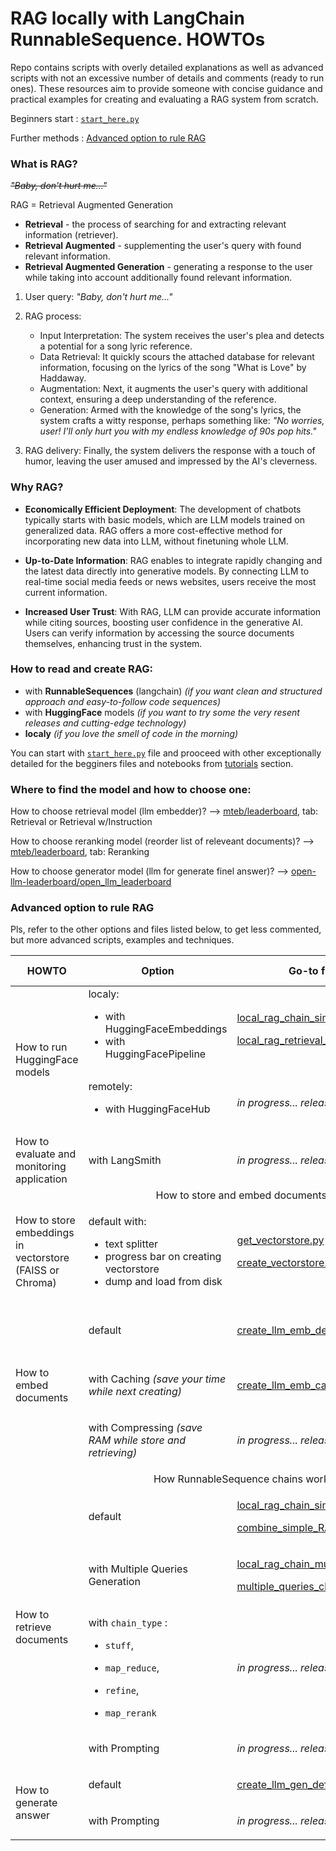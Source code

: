 # RAG locally with LangChain RunnableSequence. HOWTOs

Repo contains scripts with overly detailed explanations as well as advanced scripts with not an excessive number of
details and comments (ready to run ones). These resources aim to provide someone with concise guidance and practical
examples for creating and evaluating a RAG system from scratch.

Beginners start : [`start_here.py`](tutorials/start_here.py)

Further methods : [Advanced option to rule RAG](#item-one)

### What is RAG?

~~_"Baby, don't hurt me..."_~~

RAG = Retrieval Augmented Generation
- __Retrieval__ - the process of searching for and extracting relevant information (retriever).
- __Retrieval Augmented__ - supplementing the user's query with found relevant information.
- __Retrieval Augmented Generation__ - generating a response to the user while taking into account additionally found relevant information.

1) User query: _"Baby, don't hurt me..."_

2) RAG process:
   - Input Interpretation: The system receives the user's plea and detects a potential for a song lyric reference.
   - Data Retrieval: It quickly scours the attached database for relevant information, focusing on the lyrics of the song "What is Love" by Haddaway.
   - Augmentation: Next, it augments the user's query with additional context, ensuring a deep understanding of the reference.
   - Generation: Armed with the knowledge of the song's lyrics, the system crafts a witty response, perhaps something like: _"No worries, user! I'll only hurt you with my endless knowledge of 90s pop hits."_

3) RAG delivery: Finally, the system delivers the response with a touch of humor, leaving the user amused and impressed by the AI's cleverness.


### Why RAG?

- **Economically Efficient Deployment**: The development of chatbots typically starts with basic models, which are LLM models trained on generalized data. RAG offers a more cost-effective method for incorporating new data into LLM, without finetuning whole LLM.

- **Up-to-Date Information**: RAG enables to integrate rapidly changing and the latest data directly into generative models. By connecting LLM to real-time social media feeds or news websites, users receive the most current information.

- **Increased User Trust**: With RAG, LLM can provide accurate information while citing sources, boosting user confidence in the generative AI. Users can verify information by accessing the source documents themselves, enhancing trust in the system.

### How to read and create RAG:

- with __RunnableSequences__ (langchain) _(if you want clean and structured approach and easy-to-follow code sequences)_
- with __HuggingFace__ models _(if you want to try some the very resent releases and cutting-edge technology)_
- __localy__ _(if you love the smell of code in the morning)_

You can start with [`start_here.py`](tutorials/start_here.py) file and prooceed with other exceptionally detailed for the begginers files and notebooks from [tutorials](tutorials) section.

### Where to find the model and how to choose one:

How to choose retrieval model (llm embedder)? --> [mteb/leaderboard](https://huggingface.co/spaces/mteb/leaderboard),
tab:
Retrieval or Retrieval w/Instruction

How to choose reranking model (reorder list of releveant documents)?
--> [mteb/leaderboard](https://huggingface.co/spaces/mteb/leaderboard), tab:
Reranking

How to choose generator model (llm for generate finel answer)?
--> [open-llm-leaderboard/open_llm_leaderboard](https://huggingface.co/spaces/open-llm-leaderboard/open_llm_leaderboard)

<a id="item-one"></a>
### Advanced option to rule RAG

Pls, refer to the other options and files listed below, to get less commented, but more advanced scripts, examples and
techniques.

<table>
    <thead>
        <tr>
            <th>HOWTO</th>
            <th>Option</th>
            <th>Go-to file</th>
            <th>Outer documentation</th>
        </tr>
    </thead>
    <tbody>
<tr>
            <td rowspan=2 align="left">How to run HuggingFace models</td>
            <td align="left">localy:

- with HuggingFaceEmbeddings
- with HuggingFacePipeline

</td>
            <td align="left">

[local_rag_chain_simple.py](run_examples/local_rag_chain_simple.py)

[local_rag_retrieval_qa_class.py](run_examples/local_rag_retrieval_qa_class.py) </td>
<td align="left"></td>
</tr>
<tr>
<td align="left">remotely:

- with HuggingFaceHub</td>

<td align="left">

_in progress... release imminent_</td>
<td align="left">

[Hugging Face Hub documentation](https://huggingface.co/docs/hub/en/index) </td>
</tr>
        <tr>
        <td align="left">How to evaluate and monitoring application</td>
        <td align="left">with LangSmith</td>
        <td align="left">

_in progress... release imminent_</td>
        <td align="left">

[Get started with LangSmith](https://docs.smith.langchain.com/) </td>
</tr>
<tr>
<td colspan=4 align="center">How to store and embed documents?</td>
</tr>
<tr>
<td align="left">How to store embeddings in vectorstore (FAISS or Chroma)</td>
<td align="left">

default with:

- text splitter
- progress bar on creating vectorstore
- dump and load from disk </td>
  <td align="left">

[get_vectorstore.py](vectorstores/get_vectorstore.py)

[create_vectorstore.py](vectorstores/create_vectorstore.py)</td>
<td align="left">

[FAISS](https://python.langchain.com/v0.1/docs/integrations/vectorstores/faiss/)

[Chroma](https://python.langchain.com/v0.1/docs/integrations/vectorstores/chroma/) </td>
</tr>
<tr>
<td rowspan=3 align="left">How to embed documents</td>
<td align="left">default</td>
<td align="left">

[create_llm_emb_default.py](embedders/create_llm_emb_default.py) </td>
<td align="left">

[Text embedding models](https://python.langchain.com/v0.1/docs/modules/data_connection/text_embedding/) </td>
</tr>
<tr>
<td align="left">

with Caching _(save your time while next creating)_</td>
<td align="left">

[create_llm_emb_cached.py](embedders/create_llm_emb_cached.py) </td>
<td align="left">

[Caching Embeddings](https://python.langchain.com/v0.1/docs/modules/data_connection/text_embedding/caching_embeddings/) </td>
</tr>
<tr>
<td align="left">

with Compressing _(save RAM while store and retrieving)_</td>
<td align="left">

_in progress... release imminent_</td>
<td align="left"></td>
</tr>
<tr>
<td colspan=4 align="center">How RunnableSequence chains work?</td>
</tr>
<tr>
<td rowspan=4 align="left">How to retrieve documents</td>
<td align="left">default</td>
<td align="left">

[local_rag_chain_simple.py](run_examples/local_rag_chain_simple.py)

[combine_simple_RAG_chains.py](chains/combine_simple_RAG_chains.py) </td>
<td align="left">
</tr>
<tr>
<td align="left">with Multiple Queries Generation</td>
<td align="left">

[local_rag_chain_multi_query.py](run_examples/local_rag_chain_multi_query.py)

[multiple_queries_chain.py](chains/multiple_queries_chain.py)</td>
<td align="left"></td>
</tr>
<tr>
<td align="left">

with `chain_type` :

- `stuff`,
- `map_reduce`,
- `refine`,
- `map_rerank`</td>
  <td align="left">

  _in progress... release imminent_</td>
  <td align="left"></td>
  </tr>
  <tr>
  <td align="left">with Prompting</td>
  <td align="left">

  _in progress... release imminent_</td>
  <td align="left"></td>
  </tr>
  <tr>
        <td rowspan=2 align="left">How to generate answer</td>
        <td align="left">default</td>
        <td align="left">

  [create_llm_gen_default.py](generators/create_llm_gen_default.py) </td>
  <td align="left"></td>

</tr>
  <tr>
        <td align="left">with Prompting</td>
        <td align="left">

_in progress... release imminent_</td>
        <td align="left"></td>
</tr>

</tbody>

</table>
